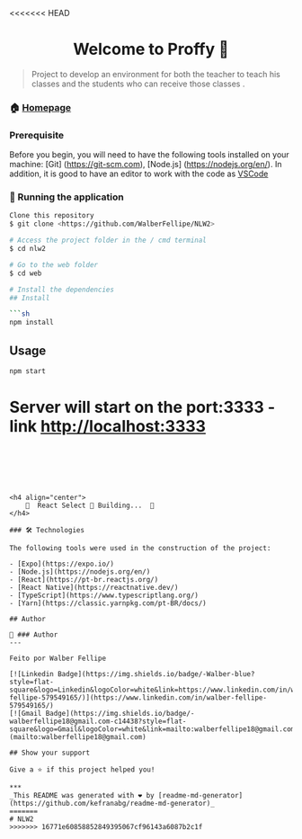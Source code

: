 <<<<<<< HEAD
<h1 align="center">Welcome to Proffy 👋</h1>


> Project to develop an environment for both the teacher to teach his classes and the students who can receive those classes
.

### 🏠 [Homepage](https://github.com/WalberFellipe/NLW2)

### Prerequisite

Before you begin, you will need to have the following tools installed on your machine:
[Git] (https://git-scm.com), [Node.js] (https://nodejs.org/en/).
In addition, it is good to have an editor to work with the code as [VSCode](https://code.visualstudio.com/)

### 🎲 Running the application


```bash
Clone this repository
$ git clone <https://github.com/WalberFellipe/NLW2>

# Access the project folder in the / cmd terminal
$ cd nlw2

# Go to the web folder
$ cd web

# Install the dependencies
## Install

```sh
npm install
```

## Usage

```sh
npm start
```

# Server will start on the port:3333 - link <http://localhost:3333>
```






<h4 align="center"> 
	🚧  React Select 🚀 Building...  🚧
</h4>

### 🛠 Technologies

The following tools were used in the construction of the project:

- [Expo](https://expo.io/)
- [Node.js](https://nodejs.org/en/)
- [React](https://pt-br.reactjs.org/)
- [React Native](https://reactnative.dev/)
- [TypeScript](https://www.typescriptlang.org/)
- [Yarn](https://classic.yarnpkg.com/pt-BR/docs/)

## Author

👤 ### Author
---

Feito por Walber Fellipe

[![Linkedin Badge](https://img.shields.io/badge/-Walber-blue?style=flat-square&logo=Linkedin&logoColor=white&link=https://www.linkedin.com/in/walber-fellipe-579549165/)](https://www.linkedin.com/in/walber-fellipe-579549165/) 
[![Gmail Badge](https://img.shields.io/badge/-walberfellipe18@gmail.com-c14438?style=flat-square&logo=Gmail&logoColor=white&link=mailto:walberfellipe18@gmail.com)](mailto:walberfellipe18@gmail.com)

## Show your support

Give a ⭐️ if this project helped you!

***
_This README was generated with ❤️ by [readme-md-generator](https://github.com/kefranabg/readme-md-generator)_
=======
# NLW2
>>>>>>> 16771e60858852849395067cf96143a6087b2c1f
